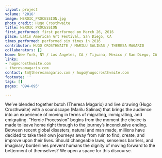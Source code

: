 ```yaml
---
layout: project
volume: '2016'
image: HEROIC_PROCESSION.jpg
photo_credit: Hugo Crosthwaite
title: HEROIC PROCESSION
first_performed: first performed on March 26, 2016
place: Latin American Art Festival, San Diego, CA
times_performed: performed six times in 2016
contributor: HUGO CROSTHWAITE / MARILU SALINAS / THERESA MAGARIO
collaborators: []
home: New York, NY / Los Angeles, CA / Tijuana, Mexico / San Diego, CA
links:
- hugocrosthwaite.com
- theresamagario.com
contact: tm@theresamagario.com / hugo@hugocrosthwaite.com
footnote: ''
tags: []
pages: '094-095'

---
```


We’ve blended together butoh (Theresa Magario) and live drawing (Hugo Crosthwaite) with a soundscape (Marilu Salinas) that brings the audience into an experience of moving in terms of migrating, immigrating, and emigrating. “Heroic Procession” begins from the moment the choice is made to leave home right through to the journey’s inconclusive ending. Between recent global disasters, natural and man made, millions have decided to take their own journeys away from ruin to find, create, and improve upon their lives. Should changeable laws, senseless barriers, and imaginary borderlines prevent humans the dignity of moving forward to the betterment of themselves? We open a space for this discourse.
